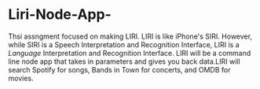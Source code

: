 # Liri-Node-App-

Thsi assngment focused on making LIRI. LIRI is like iPhone's SIRI. However, while SIRI is a Speech Interpretation and Recognition Interface, LIRI is a _Language_ Interpretation and Recognition Interface. LIRI will be a command line node app that takes in parameters and gives you back data.LIRI will search Spotify for songs, Bands in Town for concerts, and OMDB for movies.
